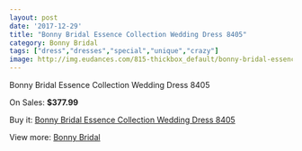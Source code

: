 ```yaml
---
layout: post
date: '2017-12-29'
title: "Bonny Bridal Essence Collection Wedding Dress 8405"
category: Bonny Bridal
tags: ["dress","dresses","special","unique","crazy"]
image: http://img.eudances.com/815-thickbox_default/bonny-bridal-essence-collection-wedding-dress-8405.jpg
---
```

Bonny Bridal Essence Collection Wedding Dress 8405

On Sales: **$377.99**
<a href="https://www.eudances.com/en/bonny-bridal/276-bonny-bridal-essence-collection-wedding-dress-8405.html"><amp-img layout="responsive" width="600" height="600" src="//img.eudances.com/815-thickbox_default/bonny-bridal-essence-collection-wedding-dress-8405.jpg" alt="Bonny Bridal Essence Collection Wedding Dress 8405 0" /></a>
<a href="https://www.eudances.com/en/bonny-bridal/276-bonny-bridal-essence-collection-wedding-dress-8405.html"><amp-img layout="responsive" width="600" height="600" src="//img.eudances.com/816-thickbox_default/bonny-bridal-essence-collection-wedding-dress-8405.jpg" alt="Bonny Bridal Essence Collection Wedding Dress 8405 1" /></a>

Buy it: [Bonny Bridal Essence Collection Wedding Dress 8405](https://www.eudances.com/en/bonny-bridal/276-bonny-bridal-essence-collection-wedding-dress-8405.html "Bonny Bridal Essence Collection Wedding Dress 8405")

View more: [Bonny Bridal](https://www.eudances.com/en/3-bonny-bridal "Bonny Bridal")